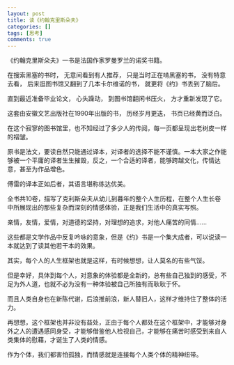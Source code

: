 ```yaml
---
layout: post
title: 读《约翰克里斯朵夫》
categories: []
tags: [思考]
comments: true
---
```



《约翰克里斯朵夫》一书是法国作家罗曼罗兰的诺奖书籍。 

在搜索黑塞的书时， 无意间看到有人推荐， 只是当时正在啃黑塞的书， 没有特意去看， 后来逛图书馆又翻到了几本卡尔维诺的书， 就更将《约》书丢到了脑后。 

直到最近准备毕业论文， 心头躁动， 到图书馆翻闲书压火， 方才重新发现了它。 

这套由安徽文艺出版社在1990年出版的书， 历经岁月更迭， 书页已经黄而泛白。 

在这个寂寥的图书馆里，也不知经过了多少人的传阅，每一页都呈现出老树皮一样的褶皱。

原书是法文，要读自然只能通过译本，对译者的选择不能不谨慎。一本大家之作能够被一个平庸的译者生生摧毁，反之，一个合适的译者，能够跨越文化，传情达意，甚至为作品增色。

傅雷的译本正如后者，其语言堪称练达优美。

全书共10卷，描写了克利斯朵夫从幼儿到暮年的整个人生历程，在整个人生长卷中所展现出的那些复杂而深刻的情感体验，正是我们生活中的真实写照。

亲情，友情，爱情，对道德的坚持，对理想的追求，对他人痛苦的同情......

这些都是文学作品中反复吟咏的意象，但是《约》书是一个集大成者，可以说读一本就达到了读其他若干本的效果。

其实，每个人的人生框架也就是这样，有时候想想，让人莫名的有些气馁。

但是幸好，具体到每个人，对意象的体验都是全新的，总有些自己独到的感受，不足为外人道，也就不必为没有一种体验被自己所独有而耿耿于怀。

而且人类自身也在新陈代谢，后浪推前浪，新人替旧人，这样才维持住了整体的活力。

再想想，这个框架也并非没有益处，正由于每个人都处在这个框架中，才能够对身外之人的遭遇感同身受，才能够借鉴他人检视自己，才能够在痛苦时感受到来自人类集体的慰藉，才诞生了人类的情感。

作为个体，我们都害怕孤独，而情感就是连接每个人类个体的精神纽带。